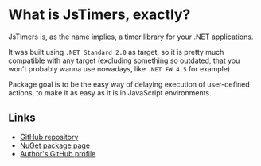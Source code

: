 # What is JsTimers, exactly?

JsTimers is, as the name implies, a timer library for your .NET applications.

It was built using `.NET Standard 2.0` as target, so it is pretty much
compatible with any target (excluding something so outdated, that
you won't probably wanna use nowadays, like `.NET FW 4.5` for example)

Package goal is to be the easy way of delaying execution of user-defined actions,
to make it as easy as it is in JavaScript environments.

## Links

- [GitHub repository][github-repo]
- [NuGet package page][nuget-package-page]
- [Author's GitHub profile][github-author-profile]

[github-repo]: https://github.com/2chevskii/JsTimers
[github-author-profile]: https://github.com/2chevskii
[nuget-package-page]: https://www.nuget.org/packages/JsTimers/
<!--  -->
